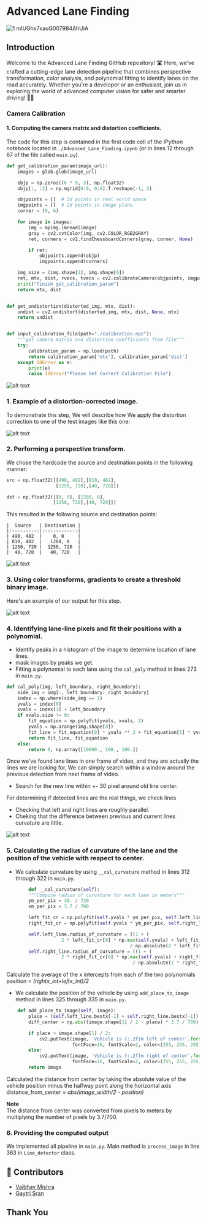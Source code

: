 # Advanced Lane Finding

![1 mIUGhx7xauG007984AhUiA](https://github.com/VaibhavMishra1341/Advanced-Lane-Finding/assets/39896268/5fc9f34d-c65a-4e73-a6bf-6403418df068)

## Introduction

Welcome to the Advanced Lane Finding GitHub repository! 🛣️ Here, we've crafted a cutting-edge lane detection pipeline that combines perspective transformation, color analysis, and polynomial fitting to identify lanes on the road accurately. Whether you're a developer or an enthusiast, join us in exploring the world of advanced computer vision for safer and smarter driving! 🚗👀

[//]: # (Image References)

[image1]: https://github.com/yukitsuji/Advanced_Lane_Finding/blob/master/output_images/calibration1.jpg?raw=true "Undistorted"
[image2]: https://github.com/yukitsuji/Advanced_Lane_Finding/raw/master/output_images/calibration2.jpg "Road Transformed"
[image3]: https://github.com/yukitsuji/Advanced_Lane_Finding/raw/master/output_images/bird_view.jpg "Bird View Image"
[image4]: https://github.com/yukitsuji/Advanced_Lane_Finding/raw/master/output_images/thresholding.jpg "Thresholding"
[image5]: https://github.com/yukitsuji/Advanced_Lane_Finding/raw/master/output_images/histogram_filtering.jpg "Fit Visual"

### Camera Calibration

#### 1. Computing the camera matrix and distortion coefficients.

The code for this step is contained in the first code cell of the IPython notebook located in `./Advanced_Lane_Finding.ipynb` (or in lines 12 through 67 of the file called `main.py`).  

```python
def get_calibration_param(image_url):
    images = glob.glob(image_url)

    objp = np.zeros((6 * 9, 3), np.float32)
    objp[:, :2] = np.mgrid[0:9, 0:6].T.reshape(-1, 2)

    objpoints = []  # 3d points in real world space
    imgpoints = []  # 2d points in image plane.
    corner = (9, 6)

    for image in images:
        img = mpimg.imread(image)
        gray = cv2.cvtColor(img, cv2.COLOR_RGB2GRAY)
        ret, corners = cv2.findChessboardCorners(gray, corner, None)

        if ret:
            objpoints.append(objp)
            imgpoints.append(corners)

    img_size = (img.shape[1], img.shape[0])
    ret, mtx, dist, rvecs, tvecs = cv2.calibrateCamera(objpoints, imgpoints, img_size, None, None)
    print("finish get_calibration_param")
    return mtx, dist


def get_undistortion(distorted_img, mtx, dist):
    undist = cv2.undistort(distorted_img, mtx, dist, None, mtx)
    return undist


def input_calibration_file(path="./calibration.npz"):
    """get camera matrix and distortion coefficients from file"""
    try:
        calibration_param = np.load(path)
        return calibration_param['mtx'], calibration_param['dist']
    except IOError as e:
        print(e)
        raise IOError("Please Set Correct Calibration File")
```

![alt text][image1]

### 1. Example of a distortion-corrected image.
To demonstrate this step, We will describe how We apply the distortion correction to one of the test images like this one:

![alt text][image2]


### 2. Performing a perspective transform.

We chose the hardcode the source and destination points in the following manner:

```python
src = np.float32([[490, 482],[810, 482],
                  [1250, 720],[40, 720]])

dst = np.float32([[0, 0], [1280, 0],
                 [1250, 720],[40, 720]])
```
This resulted in the following source and destination points:
```
|  Source   | Destination |
|:---------:|:-----------:|
| 490, 482  |    0, 0     |
| 810, 482  |   1280, 0   |
| 1250, 720 |  1250, 720  |
|  40, 720  |   40, 720   |
```

![alt text][image3]

### 3. Using color transforms, gradients to create a threshold binary image.

Here's an example of our output for this step.

![alt text][image4]

### 4. Identifying lane-line pixels and fit their positions with a polynomial.
- Identify peaks in a histogram of the image to determine location of lane lines.  
- mask images by peaks we get.
- Fitting a polynomial to each lane using the `cal_poly` method in lines 273 in `main.py`.

```python
def cal_poly(img, left_boundary, right_boundary):
    side_img = img[:, left_boundary: right_boundary]
    index = np.where(side_img == 1)
    yvals = index[0]
    xvals = index[1] + left_boundary
    if xvals.size != 0:
        fit_equation = np.polyfit(yvals, xvals, 2)
        yvals = np.arange(img.shape[0])
        fit_line = fit_equation[0] * yvals ** 2 + fit_equation[1] * yvals + fit_equation[2]
        return fit_line, fit_equation
    else:
        return 0, np.array([10000., 100., 100.])
```

Once we've found lane lines in one frame of video, and they are actually the lines we are looking for, We can simply search within a window around the previous detection from next frame of video.  
- Search for the new line within +- 30 pixel around old line center.

For determining if detected lines are the real things, we check lines
- Checking that left and right lines are roughly parallel.
- Cheking that the difference between previous and current lines curvature are little. 


![alt text][image5]

### 5. Calculating the radius of curvature of the lane and the position of the vehicle with respect to center.

- We calculate curvature by using `__cal_curvature` method in lines 312 through 322 in `main.py`.  

```python    
        def __cal_curvature(self):
        """Compute radius of curvature for each lane in meters"""
        ym_per_pix = 30. / 720
        xm_per_pix = 3.7 / 700

        left_fit_cr = np.polyfit(self.yvals * ym_per_pix, self.left_line.bestx * xm_per_pix, 2)
        right_fit_cr = np.polyfit(self.yvals * ym_per_pix, self.right_line.bestx * xm_per_pix, 2)

        self.left_line.radius_of_curvature = ((1 + (
                    2 * left_fit_cr[0] * np.max(self.yvals) + left_fit_cr[1]) ** 2) ** 1.5) \
                                             / np.absolute(2 * left_fit_cr[0])
        self.right_line.radius_of_curvature = ((1 + (
                    2 * right_fit_cr[0] * np.max(self.yvals) + right_fit_cr[1]) ** 2) ** 1.5) \
                                              / np.absolute(2 * right_fit_cr[0])
```

Calculate the average of the x intercepts from each of the two polynomials position = *(rightx_int+leftx_int)/2*

- We calculate the position of the vehicle by using `add_place_to_image` method in lines 325 through 335 in `main.py`.

```python
    def add_place_to_image(self, image):
        place = (self.left_line.bestx[-1] + self.right_line.bestx[-1]) / 2
        diff_center = np.abs((image.shape[1] / 2 - place) * 3.7 / 700)

        if place > image.shape[1] / 2:
            cv2.putText(image, 'Vehicle is {:.2f}m left of center'.format(diff_center), (100, 80),
                        fontFace=16, fontScale=2, color=(255, 255, 255), thickness=2)
        else:
            cv2.putText(image, 'Vehicle is {:.2f}m right of center'.format(diff_center), (100, 80),
                        fontFace=16, fontScale=2, color=(255, 255, 255), thickness=2)
        return image
```

Calculated the distance from center by taking the absolute value of the vehicle position minus the halfway point along the horizontal axis distance_from_center = *abs(image_width/2 - position)*

**Note**  
The distance from center was converted from pixels to meters by multiplying the number of pixels by 3.7/700.

### 6. Providing the computed output

We implemented all pipeline in `main.py`. Main method is `process_image` in line 363 in `Line_detector` class.

## 🤝 Contributors
- [Vaibhav Mishra](https://vaibhav-mishra.vercel.app/)
- [Gaytri Sran](https://gaytrisran03.github.io/portfolio-gaytri/)

 Thank You
---
